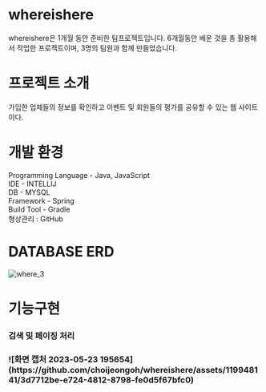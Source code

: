 # whereishere
whereishere은 1개월 동안 준비한 팀프로젝트입니다.
6개월동안 배운 것을 총 활용해서 작업한 프로젝트이며, 3명의 팀원과 함께 만들었습니다.

# 프로젝트 소개
 ﻿가입한 업체들의 정보를 확인하고 이벤트 및 회원들의 평가를 공유할 수 있는 웹 사이트이다.
  
# 개발 환경
<div>Programming Language - Java, JavaScript</div>
<div>IDE - INTELLIJ</div>
<div>DB - MYSQL</div>
<div>Framework - Spring</div>
<div>Build Tool - Gradle</div>
<div>형상관리 : GitHub</div>


# DATABASE ERD
![where_3](https://github.com/choijeongoh/whereishere/assets/119948141/97356ac9-edc5-4f94-a9ad-8ec69057862e)

# 기능구현
<h3>검색 및 페이징 처리<h3>
![화면 캡처 2023-05-23 195654](https://github.com/choijeongoh/whereishere/assets/119948141/3d7712be-e724-4812-8798-fe0d5f67bfc0)
